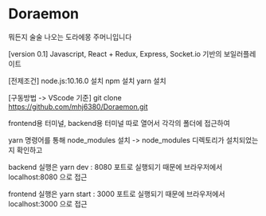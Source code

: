 # Doraemon
뭐든지 술술 나오는 도라에몽 주머니입니다

[version 0.1]
Javascript, React + Redux, Express, Socket.io
기반의 보일러플레이트


[전제조건]
node.js:10.16.0 설치
npm 설치
yarn 설치


[구동방법 -> VScode 기준]
git clone https://github.com/mhj6380/Doraemon.git

frontend용 터미널, backend용 터미널 따로 열어서
각각의 폴더에 접근하여 

yarn
명령어를 통해 node_modules 설치 -> node_modules 디렉토리가 설치되었는지 확인하고

backend 실행은 yarn dev
: 8080 포트로 실행되기 때문에 브라우저에서 localhost:8080 으로 접근

frontend 실행은 yarn start
: 3000 포트로 실행되기 때문에 브라우저에서 localhost:3000 으로 접근

